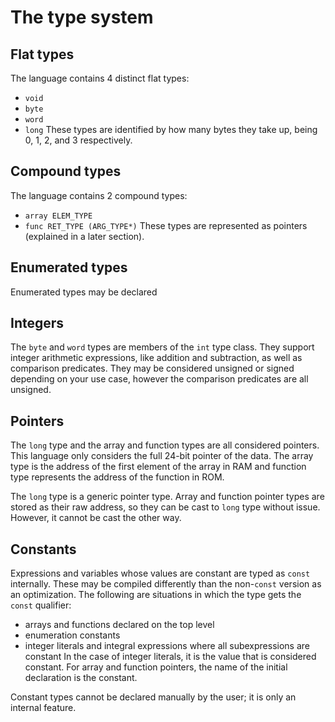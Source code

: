 # The type system


## Flat types

The language contains 4 distinct flat types:
* `void`
* `byte`
* `word`
* `long`
These types are identified by how many bytes they take up, being 0, 1, 2, and 3
respectively.

## Compound types

The language contains 2 compound types:
* `array ELEM_TYPE`
* `func RET_TYPE (ARG_TYPE*)`
These types are represented as pointers (explained in a later section).

## Enumerated types

Enumerated types may be declared

## Integers

The `byte` and `word` types are members of the `int` type class. They support
integer arithmetic expressions, like addition and subtraction, as well as
comparison predicates. They may be considered unsigned or signed depending on
your use case, however the comparison predicates are all unsigned.

## Pointers

The `long` type and the array and function types are all considered pointers.
This language only considers the full 24-bit pointer of the data. The array
type is the address of the first element of the array in RAM and function type
represents the address of the function in ROM.

The `long` type is a generic pointer type. Array and function pointer types are
stored as their raw address, so they can be cast to `long` type without issue.
However, it cannot be cast the other way.

## Constants

Expressions and variables whose values are constant are typed as `const`
internally. These may be compiled differently than the non-`const` version as
an optimization. The following are situations in which the type gets the
`const` qualifier:
* arrays and functions declared on the top level
* enumeration constants
* integer literals and integral expressions where all subexpressions are
  constant
In the case of integer literals, it is the value that is considered constant.
For array and function pointers, the name of the initial declaration is the
constant.

Constant types cannot be declared manually by the user; it is only an internal
feature.
